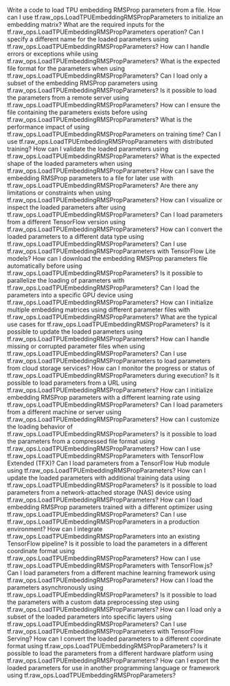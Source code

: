 Write a code to load TPU embedding RMSProp parameters from a file.
How can I use tf.raw_ops.LoadTPUEmbeddingRMSPropParameters to initialize an embedding matrix?
What are the required inputs for the tf.raw_ops.LoadTPUEmbeddingRMSPropParameters operation?
Can I specify a different name for the loaded parameters using tf.raw_ops.LoadTPUEmbeddingRMSPropParameters?
How can I handle errors or exceptions while using tf.raw_ops.LoadTPUEmbeddingRMSPropParameters?
What is the expected file format for the parameters when using tf.raw_ops.LoadTPUEmbeddingRMSPropParameters?
Can I load only a subset of the embedding RMSProp parameters using tf.raw_ops.LoadTPUEmbeddingRMSPropParameters?
Is it possible to load the parameters from a remote server using tf.raw_ops.LoadTPUEmbeddingRMSPropParameters?
How can I ensure the file containing the parameters exists before using tf.raw_ops.LoadTPUEmbeddingRMSPropParameters?
What is the performance impact of using tf.raw_ops.LoadTPUEmbeddingRMSPropParameters on training time?
Can I use tf.raw_ops.LoadTPUEmbeddingRMSPropParameters with distributed training?
How can I validate the loaded parameters using tf.raw_ops.LoadTPUEmbeddingRMSPropParameters?
What is the expected shape of the loaded parameters when using tf.raw_ops.LoadTPUEmbeddingRMSPropParameters?
How can I save the embedding RMSProp parameters to a file for later use with tf.raw_ops.LoadTPUEmbeddingRMSPropParameters?
Are there any limitations or constraints when using tf.raw_ops.LoadTPUEmbeddingRMSPropParameters?
How can I visualize or inspect the loaded parameters after using tf.raw_ops.LoadTPUEmbeddingRMSPropParameters?
Can I load parameters from a different TensorFlow version using tf.raw_ops.LoadTPUEmbeddingRMSPropParameters?
How can I convert the loaded parameters to a different data type using tf.raw_ops.LoadTPUEmbeddingRMSPropParameters?
Can I use tf.raw_ops.LoadTPUEmbeddingRMSPropParameters with TensorFlow Lite models?
How can I download the embedding RMSProp parameters file automatically before using tf.raw_ops.LoadTPUEmbeddingRMSPropParameters?
Is it possible to parallelize the loading of parameters with tf.raw_ops.LoadTPUEmbeddingRMSPropParameters?
Can I load the parameters into a specific GPU device using tf.raw_ops.LoadTPUEmbeddingRMSPropParameters?
How can I initialize multiple embedding matrices using different parameter files with tf.raw_ops.LoadTPUEmbeddingRMSPropParameters?
What are the typical use cases for tf.raw_ops.LoadTPUEmbeddingRMSPropParameters?
Is it possible to update the loaded parameters using tf.raw_ops.LoadTPUEmbeddingRMSPropParameters?
How can I handle missing or corrupted parameter files when using tf.raw_ops.LoadTPUEmbeddingRMSPropParameters?
Can I use tf.raw_ops.LoadTPUEmbeddingRMSPropParameters to load parameters from cloud storage services?
How can I monitor the progress or status of tf.raw_ops.LoadTPUEmbeddingRMSPropParameters during execution?
Is it possible to load parameters from a URL using tf.raw_ops.LoadTPUEmbeddingRMSPropParameters?
How can I initialize embedding RMSProp parameters with a different learning rate using tf.raw_ops.LoadTPUEmbeddingRMSPropParameters?
Can I load parameters from a different machine or server using tf.raw_ops.LoadTPUEmbeddingRMSPropParameters?
How can I customize the loading behavior of tf.raw_ops.LoadTPUEmbeddingRMSPropParameters?
Is it possible to load the parameters from a compressed file format using tf.raw_ops.LoadTPUEmbeddingRMSPropParameters?
How can I use tf.raw_ops.LoadTPUEmbeddingRMSPropParameters with TensorFlow Extended (TFX)?
Can I load parameters from a TensorFlow Hub module using tf.raw_ops.LoadTPUEmbeddingRMSPropParameters?
How can I update the loaded parameters with additional training data using tf.raw_ops.LoadTPUEmbeddingRMSPropParameters?
Is it possible to load parameters from a network-attached storage (NAS) device using tf.raw_ops.LoadTPUEmbeddingRMSPropParameters?
How can I load embedding RMSProp parameters trained with a different optimizer using tf.raw_ops.LoadTPUEmbeddingRMSPropParameters?
Can I use tf.raw_ops.LoadTPUEmbeddingRMSPropParameters in a production environment?
How can I integrate tf.raw_ops.LoadTPUEmbeddingRMSPropParameters into an existing TensorFlow pipeline?
Is it possible to load the parameters in a different coordinate format using tf.raw_ops.LoadTPUEmbeddingRMSPropParameters?
How can I use tf.raw_ops.LoadTPUEmbeddingRMSPropParameters with TensorFlow.js?
Can I load parameters from a different machine learning framework using tf.raw_ops.LoadTPUEmbeddingRMSPropParameters?
How can I load the parameters asynchronously using tf.raw_ops.LoadTPUEmbeddingRMSPropParameters?
Is it possible to load the parameters with a custom data preprocessing step using tf.raw_ops.LoadTPUEmbeddingRMSPropParameters?
How can I load only a subset of the loaded parameters into specific layers using tf.raw_ops.LoadTPUEmbeddingRMSPropParameters?
Can I use tf.raw_ops.LoadTPUEmbeddingRMSPropParameters with TensorFlow Serving?
How can I convert the loaded parameters to a different coordinate format using tf.raw_ops.LoadTPUEmbeddingRMSPropParameters?
Is it possible to load the parameters from a different hardware platform using tf.raw_ops.LoadTPUEmbeddingRMSPropParameters?
How can I export the loaded parameters for use in another programming language or framework using tf.raw_ops.LoadTPUEmbeddingRMSPropParameters?